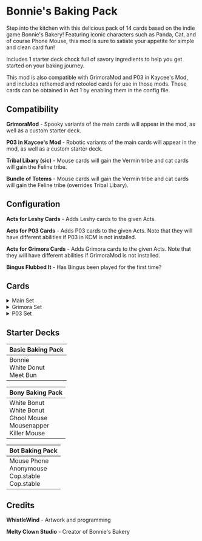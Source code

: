 # Bonnie's Baking Pack

Step into the kitchen with this delicious pack of 14 cards based on the indie game Bonnie's Bakery!
Featuring iconic characters such as Panda, Cat, and of course Phone Mouse, this mod is sure to satiate your appetite for simple and clean card fun!

Includes 1 starter deck chock full of savory ingredients to help you get started on your baking journey.

This mod is also compatible with GrimoraMod and P03 in Kaycee's Mod, and includes rethemed and retooled cards for use in those mods.
These cards can be obtained in Act 1 by enabling them in the config file.

## Compatibility
**GrimoraMod** - Spooky variants of the main cards will appear in the mod, as well as a custom starter deck.

**P03 in Kaycee's Mod** - Robotic variants of the main cards will appear in the mod, as well as a custom starter deck.

**Tribal Libary (sic)** - Mouse cards will gain the Vermin tribe and cat cards will gain the Feline tribe.

**Bundle of Totems** - Mouse cards will gain the Vermin tribe and cat cards will gain the Feline tribe (overrides Tribal Libary).

## Configuration
**Acts for Leshy Cards** - Adds Leshy cards to the given Acts.

**Acts for P03 Cards** - Adds P03 cards to the given Acts. Note that they will have different abilities if P03 in KCM is not installed.

**Acts for Grimora Cards** - Adds Grimora cards to the given Acts. Note that they will have different abilities if GrimoraMod is not installed.

**Bingus Flubbed It** - Has Bingus been played for the first time?
## Cards
<details>
<summary>Main Set</summary>

|Name|Atk/HP|Cost|Sigils|Traits
|:-|:-:
|Bonnie|1/1|<img src='https://i.imgur.com/H6vESv7.png'>|Fresh Food|Unique, Kills Survivors
|Bunnie|2/2|<img src='https://i.imgur.com/H6vESv7.png'>|Fresh Ingredients|
|Shool Mouse|1/1|<img src='https://i.imgur.com/H6vESv7.png'>|Fledgling|Juvenile
|Mouse|2/4|<img src='https://i.imgur.com/62GUUAC.png'>
|Mean Mouse|1/1|<img src='https://i.imgur.com/H6vESv7.png'>|Sentry
|Phone Mouse|0/2|<img src='https://i.imgur.com/9tZzgbv.png'>|Gift Bearer|Satisfies Ring Trial
|Loud Mouse|2/1|<img src='https://i.imgur.com/XmTnHld.png'>|Annoying
|Police Wolf|2/2|<img src='https://i.imgur.com/mBwmFpx.png'>|Corpse Eater|Wolf
|Cat|1/1|<img src='https://i.imgur.com/UvtK0PY.png'>|Morsel
|Bunny|1/2|<img src='https://i.imgur.com/H6vESv7.png'>|Battery Bearer
|Dog|0/2|<img src='https://i.imgur.com/vUBgPOO.png'>|Guardian, Mighty Leap
|Panda|1/2|<img src='https://i.imgur.com/H6vESv7.png'><br><img src='https://i.imgur.com/XmTnHld.png'>|Touch of Death
|Moose|2/8|<img src='https://i.imgur.com/Ckvc6Ww.png'>|Burrower
|Pirate|0/1|<img src='https://i.imgur.com/H6vESv7.png'>|Bone Digger, Waterborne
|???|1/2|<img src='https://i.imgur.com/62GUUAC.png'>|Hoarder
|bingus|infinty|free!!!|cesrit|rare, unik, kills srvivers, lik hnuy, uncuttble|
|Ethereal Lady|3/1|<img src='https://i.imgur.com/Ckvc6Ww.png'>|Omni Strike, Armoured|Rare, Unique
</details>

<details>
<summary>Grimora Set</summary>

|Name|Atk/HP|Cost|Sigils|Traits
|:-|:-:
|Ghool Mouse|0/1|<img src='https://i.imgur.com/XmTnHld.png'>|Skin Crawler
|Skelemouse|1/1|<img src='https://i.imgur.com/GeMgIce.png'>|Brittle
|Mousenapper|1/2|<img src='https://i.imgur.com/UvtK0PY.png'>|Hook Line and Sinker
|Killer Mouse|1/2|<img src='https://i.imgur.com/9tZzgbv.png'>|Slasher, Haunting Call
|Aka Mouso|2/2|<img src='https://i.imgur.com/JmoIiwV.png'>|Alternating Strike
|Spirit Wolf|2/1|<img src='https://i.imgur.com/OYmdUg3.png'>||Wolf
|Nine|1/1|<img src='https://i.imgur.com/beJhD7d.png'>|Unkillable|Rare
|Duckit|1/2|<img src='https://i.imgur.com/beJhD7d.png'><img src='https://i.imgur.com/vUBgPOO.png'>|Random Ability
|Doggone|0/2|<img src='https://i.imgur.com/vUBgPOO.png'>|Guardian, Mighty Leap
|Deadtective|1/1|<img src='https://i.imgur.com/XmTnHld.png'><br><img src='https://i.imgur.com/C22peXt.png'>|Soul Shot
|Moosetro|0/1|<img src='https://i.imgur.com/mBwmFpx.png'>|Sea Shanty, Skeleton Crew|Rare
|Jolly Roger|2/2|<img src='https://i.imgur.com/66XMPEU.png'>|Looter, Anchored
|Unknown Soldier|2/2|<img src='https://i.imgur.com/UvtK0PY.png'>|Enlarge, Malnourishment
|Our Eternal Lady|1/1|<img src='https://i.imgur.com/mBwmFpx.png'>|Sculptor, Unkillable|Rare, Unique
</details>

<details>
<summary>P03 Set</summary>

|Name|Atk/HP|Cost|Sigils|Traits
|:-|:-:
|Litle M0U53|1/1|<img src='https://i.imgur.com/9tZzgbv.png'>|Transforms When Powered|Juvenile
|M0U53|2/4|<img src='https://i.imgur.com/mBwmFpx.png'>|
|Anonymouse|1/2|<img src='https://i.imgur.com/OYmdUg3.png'>|Fire Strike When Fueled, Fuel Siphon
|Steambot Willy|3/1|<img src='https://i.imgur.com/mBwmFpx.png'>|Conduit Protector, Waterborne|Rare
|Mouse Phone|0/0|<img src='https://i.imgur.com/C22peXt.png'>|Tinkerer|Spell
|Cop.stable|1/1|<img src='https://i.imgur.com/9tZzgbv.png'>|Electric
|FAT C4T|0/2|<img src='https://i.imgur.com/H6vESv7.png'>|Macabre Growth, Mine Cryptocurrency
|Bunbot|1/3|<img src='https://i.imgur.com/JmoIiwV.png'>|Hopper, Flammable
|K9|0/2|<img src='https://i.imgur.com/9tZzgbv.png'>|Launch Self, Solar Heart
|Pardan Panda|1/2|<img src='https://i.imgur.com/JmoIiwV.png'>|Touch of Death, Nerf This!
|Digital Mhoost|1/3|<img src='https://i.imgur.com/UvtK0PY.png'>|Phase Through
|Trojan|0/2|<img src='https://i.imgur.com/vUBgPOO.png'>|Armour Giver, Shield Absorption
|Default User|0/1|<img src='https://i.imgur.com/9tZzgbv.png'>|Button Pusher
|The Lady Complete|2/1|<img src='https://i.imgur.com/cVoD0p2.png'><img src='https://i.imgur.com/WnaCjEY.png'><img src='https://i.imgur.com/VohLYjY.png'>|Emerald Blessing, Orange Mox Printer, Purist With Blue|Rare, Unique
</details>

## Starter Decks
|Basic Baking Pack|
|:-|
|Bonnie<br>White Donut<br>Meet Bun|

|Bony Baking Pack|
|:-|
|White Bonut<br>White Bonut<br>Ghool Mouse<br>Mousenapper<br>Killer Mouse|

|Bot Baking Pack|
|:-|
|Mouse Phone<br>Anonymouse<br>Cop.stable<br>Cop.stable|

## Credits
**WhistleWind** - Artwork and programming

**Melty Clown Studio** - Creator of Bonnie's Bakery